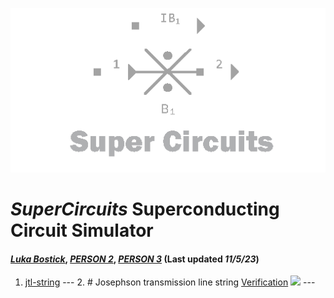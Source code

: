 ![](/img/external_image.png)

# *SuperCircuits* Superconducting Circuit Simulator
#### *[Luka Bostick](https://github.com/LukaBostick)*, *[PERSON 2](https://github.com/Person2)*, *[PERSON 3](https://github.com/Person3)* (Last updated *11/5/23*)

 1. [jtl-string](/docs/SuperCircuits/Simulation/Ijtl_string.md)
        ---
        2. # Josephson transmission line string [Verification](/docs/SuperCircuits/Simulation/jtl-string-verification.md)
        ![](/img/jtl-string-verification.png)
        ---
        
